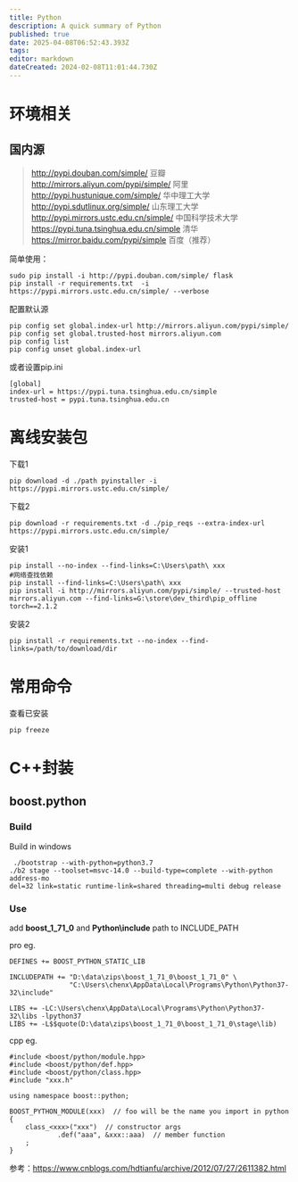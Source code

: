```yaml
---
title: Python
description: A quick summary of Python
published: true
date: 2025-04-08T06:52:43.393Z
tags: 
editor: markdown
dateCreated: 2024-02-08T11:01:44.730Z
---
```


# 环境相关
## 国内源
> http://pypi.douban.com/simple/  豆瓣
http://mirrors.aliyun.com/pypi/simple/ 阿里
http://pypi.hustunique.com/simple/ 华中理工大学
http://pypi.sdutlinux.org/simple/ 山东理工大学
http://pypi.mirrors.ustc.edu.cn/simple/  中国科学技术大学
https://pypi.tuna.tsinghua.edu.cn/simple 清华
https://mirror.baidu.com/pypi/simple 百度（推荐）

简单使用：
```
sudo pip install -i http://pypi.douban.com/simple/ flask
pip install -r requirements.txt  -i https://pypi.mirrors.ustc.edu.cn/simple/ --verbose
```

配置默认源
```
pip config set global.index-url http://mirrors.aliyun.com/pypi/simple/
pip config set global.trusted-host mirrors.aliyun.com
pip config list
pip config unset global.index-url
```
或者设置pip.ini
```
[global]
index-url = https://pypi.tuna.tsinghua.edu.cn/simple
trusted-host = pypi.tuna.tsinghua.edu.cn
```

# 离线安装包
下载1
```
pip download -d ./path pyinstaller -i https://pypi.mirrors.ustc.edu.cn/simple/
```
下载2
```
pip download -r requirements.txt -d ./pip_reqs --extra-index-url https://pypi.mirrors.ustc.edu.cn/simple/
```
安装1
```
pip install --no-index --find-links=C:\Users\path\ xxx
#网络查找依赖
pip install --find-links=C:\Users\path\ xxx
pip install -i http://mirrors.aliyun.com/pypi/simple/ --trusted-host mirrors.aliyun.com --find-links=G:\store\dev_third\pip_offline torch==2.1.2
```
安装2
```
pip install -r requirements.txt --no-index --find-links=/path/to/download/dir 
```

# 常用命令
查看已安装
```
pip freeze
```

# C++封装
## boost.python
### Build
Build in windows

```
 ./bootstrap --with-python=python3.7
./b2 stage --toolset=msvc-14.0 --build-type=complete --with-python address-mo
del=32 link=static runtime-link=shared threading=multi debug release
```

### Use
add **boost_1_71_0** and **Python\include** path to INCLUDE_PATH

pro eg.
```
DEFINES += BOOST_PYTHON_STATIC_LIB

INCLUDEPATH += "D:\data\zips\boost_1_71_0\boost_1_71_0" \
               "C:\Users\chenx\AppData\Local\Programs\Python\Python37-32\include"
							 
LIBS += -LC:\Users\chenx\AppData\Local\Programs\Python\Python37-32\libs -lpython37
LIBS += -L$$quote(D:\data\zips\boost_1_71_0\boost_1_71_0\stage\lib)
```

cpp eg.
```
#include <boost/python/module.hpp>
#include <boost/python/def.hpp>
#include <boost/python/class.hpp>
#include "xxx.h"

using namespace boost::python;

BOOST_PYTHON_MODULE(xxx)  // foo will be the name you import in python
{
    class_<xxx>("xxx")  // constructor args
            .def("aaa", &xxx::aaa)  // member function
    ;
}
```
							 
参考：https://www.cnblogs.com/hdtianfu/archive/2012/07/27/2611382.html